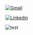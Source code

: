[![Gmail](https://skillicons.dev/icons?i=gmail&theme=light)](https://google.com)

[![Linkedin](https://skillicons.dev/icons?i=linkedin&theme=light)](https://google.com)

![test](https://www.freepik.com/icon/dna_5712612#fromView=search&page=1&position=8&uuid=30d1187d-24a6-484d-9142-834019e5090a)